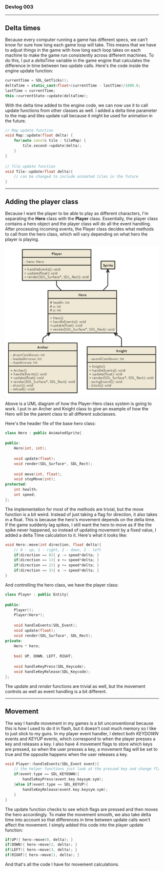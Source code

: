 ### Devlog 003

***

## Delta times

Because every computer running a game has different specs, we can't know for sure how long each game loop will take. This means that we have to adjust things in the game with how long each loop takes on each machine to make the game run consistently across different machines. To do this, I put a *deltaTime* variable in the game engine that calculates the difference in time between two update calls. Here's the code inside the engine update function:
```c++
currentTime = SDL_GetTicks();
deltaTime = static_cast<float>(currentTime - lastTime)/1000.0;
lastTime = currentTime;
this->currentState->update(deltaTime);
```

With the delta time added to the engine code, we can now use it to call update functions from other classes as well. I added a delta time parameter to the map and tiles update call because it might be used for animation in the future.
```c++
// Map update function
void Map::update(float delta) {
    for(auto const& tile : tileMap) {
        tile.second->update(delta);
    }
}

// Tile update function
void Tile::update(float delta){
    // can be changed to include animated tiles in the future
}
```

***

## Adding the player class

Because I want the player to be able to play as different characters, I'm separating the **Hero** class with the **Player** class. Essentially, the player class contains a hero object and the player class will do all the event handling. After processing incoming events, the Player class decides what methods to call from the hero class, which will vary depending on what hero the player is playing.

![UML Diagram of player class](../UML/Player.png)

Above is a UML diagram of how the Player-Hero class system is going to work. I put in an Archer and Knight class to give an example of how the Hero will be the parent class to all different subclasses.

Here's the header file of the base hero class:
```c++
class Hero : public AnimatedSprite{

public:
    Hero(int, int);

    void update(float);
    void render(SDL_Surface*, SDL_Rect);

    void move(int, float);
    void stopMove(int);
protected:
    int health;
    int speed;
};
```
The implementation for most of the methods are trivial, but the move function is a bit weird. Instead of just taking a flag for direction, it also takes in a float. This is because the hero's movement depends on the delta time. If the game suddenly lag spikes, I still want the hero to move as if the the spike never happened, so instead of updating movement by a fixed value, I added a delta Time calculation to it. Here's what it looks like:
```c++
void Hero::move(int direction, float delta){
    // 0 - up, 1 - right, 2 - down, 3 - left
    if(direction == 0){ y -= speed*delta; }
    if(direction == 1){ x += speed*delta; }
    if(direction == 2){ y += speed*delta; }
    if(direction == 3){ x -= speed*delta; }
}
```

And controlling the hero class, we have the player class:
```c++
class Player : public Entity{

public:
    Player();
    Player(Hero*);

    void handleEvents(SDL_Event);
    void update(float);
    void render(SDL_Surface*, SDL_Rect);
private:
    Hero * hero;

    bool UP, DOWN, LEFT, RIGHT;

    void handleKeyPress(SDL_Keycode);
    void handleKeyRelease(SDL_Keycode);
};
```

The *update* and *render* functions are trivial as well, but the movement controls as well as event handling is a bit different.

***

## Movement

The way I handle movement in my games is a bit unconventional because this is how I used to do it in flash, but it doesn't cost much memory so I like to just stick to my guns. In my player event handler, I detect both *KEYDOWN* events and *KEYUP* events, which correspond to when the player presses a key and releases a key. I also have 4 movement flags to store which keys are pressed, so when the user presses a key, a movement flag will be set to true and the opposite happens when the user releases a key.
```c++
void Player::handleEvents(SDL_Event event){
    // the helper functions just look at the pressed key and change flags accordingly
    if(event.type == SDL_KEYDOWN){
        handleKeyPress(event.key.keysym.sym);
    }else if(event.type == SDL_KEYUP){
        handleKeyRelease(event.key.keysym.sym);
    }
}
```
The update function checks to see which flags are pressed and then moves the hero accordingly. To make the movement smooth, we also take delta time into account so that differences in time between update calls won't affect the movement. I simply added this code into the player update function:
```c++
if(UP){ hero->move(0, delta); }
if(DOWN){ hero->move(2, delta); }
if(LEFT){ hero->move(3, delta); }
if(RIGHT){ hero->move(1, delta); }
```
And that's all the code I have for movement calculations.
